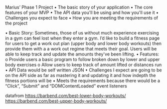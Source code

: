 Marius’ Phase 1 Project
•	The basic story of your application
•	The core features of your MVP
•	The API data you'll be using and how you'll use it
•	Challenges you expect to face
•	How you are meeting the requirements of the project

•	Basic Story: Sometimes, those of us without much experience exercising in a gym can feel lost when they enter a gym.  I’d like to build a fitness page for users to get a work out plan (upper body and lower body workouts) then provide them with a a work out regime that meets their goal.  Users will be able to keep track and update the amounts they've been lifting.
•	Features:
o	Provide users a basic program to follow broken down by lower and upper body exercises
o	Allow users to keep track of amount lifted or distances run
•	API Data would be self written JSON
•	Challenges I expect are going to be on the API side as far as mastering it and updating it and how indepth the fitness portions will be
•	Meets the requirements because there would be a “Click”, “Submit” and “DOMContentLoaded” event listeners


datafrom 
https://barbend.com/best-lower-body-workouts/
https://barbend.com/best-upper-body-workouts/
